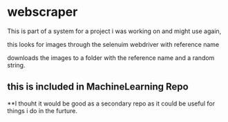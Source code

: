 # webscraper

This is part of a system for a project i was working on and might use again,

this looks for images through the selenuim webdriver with reference name

downloads the images to a folder with the reference name and a random string.

## this is included in MachineLearning Repo
**I thouht it would be good as a secondary repo as it could be useful for things i do in the furture.
